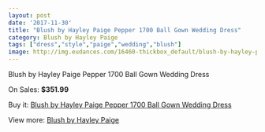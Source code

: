```yaml
---
layout: post
date: '2017-11-30'
title: "Blush by Hayley Paige Pepper 1700 Ball Gown Wedding Dress"
category: Blush by Hayley Paige
tags: ["dress","style","paige","wedding","blush"]
image: http://img.eudances.com/16460-thickbox_default/blush-by-hayley-paige-pepper-1700-ball-gown-wedding-dress.jpg
---
```

Blush by Hayley Paige Pepper 1700 Ball Gown Wedding Dress

On Sales: **$351.99**
<a href="https://www.eudances.com/en/blush-by-hayley-paige/4845-blush-by-hayley-paige-pepper-1700-ball-gown-wedding-dress.html"><amp-img layout="responsive" width="600" height="600" src="//img.eudances.com/16460-thickbox_default/blush-by-hayley-paige-pepper-1700-ball-gown-wedding-dress.jpg" alt="Blush by Hayley Paige Pepper 1700 Ball Gown Wedding Dress 0" /></a>
<a href="https://www.eudances.com/en/blush-by-hayley-paige/4845-blush-by-hayley-paige-pepper-1700-ball-gown-wedding-dress.html"><amp-img layout="responsive" width="600" height="600" src="//img.eudances.com/16464-thickbox_default/blush-by-hayley-paige-pepper-1700-ball-gown-wedding-dress.jpg" alt="Blush by Hayley Paige Pepper 1700 Ball Gown Wedding Dress 1" /></a>
<a href="https://www.eudances.com/en/blush-by-hayley-paige/4845-blush-by-hayley-paige-pepper-1700-ball-gown-wedding-dress.html"><amp-img layout="responsive" width="600" height="600" src="//img.eudances.com/16463-thickbox_default/blush-by-hayley-paige-pepper-1700-ball-gown-wedding-dress.jpg" alt="Blush by Hayley Paige Pepper 1700 Ball Gown Wedding Dress 2" /></a>
<a href="https://www.eudances.com/en/blush-by-hayley-paige/4845-blush-by-hayley-paige-pepper-1700-ball-gown-wedding-dress.html"><amp-img layout="responsive" width="600" height="600" src="//img.eudances.com/16462-thickbox_default/blush-by-hayley-paige-pepper-1700-ball-gown-wedding-dress.jpg" alt="Blush by Hayley Paige Pepper 1700 Ball Gown Wedding Dress 3" /></a>
<a href="https://www.eudances.com/en/blush-by-hayley-paige/4845-blush-by-hayley-paige-pepper-1700-ball-gown-wedding-dress.html"><amp-img layout="responsive" width="600" height="600" src="//img.eudances.com/16461-thickbox_default/blush-by-hayley-paige-pepper-1700-ball-gown-wedding-dress.jpg" alt="Blush by Hayley Paige Pepper 1700 Ball Gown Wedding Dress 4" /></a>

Buy it: [Blush by Hayley Paige Pepper 1700 Ball Gown Wedding Dress](https://www.eudances.com/en/blush-by-hayley-paige/4845-blush-by-hayley-paige-pepper-1700-ball-gown-wedding-dress.html "Blush by Hayley Paige Pepper 1700 Ball Gown Wedding Dress")

View more: [Blush by Hayley Paige](https://www.eudances.com/en/90-blush-by-hayley-paige "Blush by Hayley Paige")